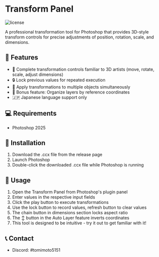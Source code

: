 # Transform Panel

![license](https://img.shields.io/badge/license-MIT-green)

A professional transformation tool for Photoshop that provides 3D-style transform controls for precise adjustments of position, rotation, scale, and dimensions.

## 🚀 Features

- 📐 Complete transformation controls familiar to 3D artists (move, rotate, scale, adjust dimensions)
- 🔒 Lock previous values for repeated execution
- 👥 Apply transformations to multiple objects simultaneously
- 📏 Bonus feature: Organize layers by reference coordinates
- 🇯🇵 Japanese language support only

## 💻 Requirements

- Photoshop 2025

## 🔧 Installation

1. Download the .ccx file from the release page
2. Launch Photoshop
3. Double-click the downloaded .ccx file while Photoshop is running

## 📱 Usage

1. Open the Transform Panel from Photoshop's plugin panel
2. Enter values in the respective input fields
3. Click the play button to execute transformations
4. Use the lock button to record values, refresh button to clear values
5. The chain button in dimensions section locks aspect ratio
6. The ↕ button in the Auto Layer feature inverts coordinates
7. This tool is designed to be intuitive - try it out to get familiar with it!

## 📞 Contact

- Discord: #tomimoto5151
